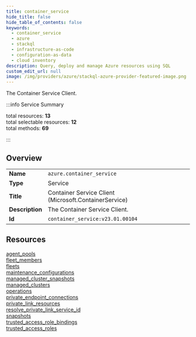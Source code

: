 ```yaml
---
title: container_service
hide_title: false
hide_table_of_contents: false
keywords:
  - container_service
  - azure
  - stackql
  - infrastructure-as-code
  - configuration-as-data
  - cloud inventory
description: Query, deploy and manage Azure resources using SQL
custom_edit_url: null
image: /img/providers/azure/stackql-azure-provider-featured-image.png
---
```

The Container Service Client.  
    
:::info Service Summary

<div class="row">
<div class="providerDocColumn">
<span>total resources:&nbsp;<b>13</b></span><br />
<span>total selectable resources:&nbsp;<b>12</b></span><br />
<span>total methods:&nbsp;<b>69</b></span><br />
</div>
</div>

:::

## Overview
<table><tbody>
<tr><td><b>Name</b></td><td><code>azure.container_service</code></td></tr>
<tr><td><b>Type</b></td><td>Service</td></tr>
<tr><td><b>Title</b></td><td>Container Service Client (Microsoft.ContainerService)</td></tr>
<tr><td><b>Description</b></td><td>The Container Service Client.</td></tr>
<tr><td><b>Id</b></td><td><code>container_service:v23.01.00104</code></td></tr>
</tbody></table>

## Resources
<div class="row">
<div class="providerDocColumn">
<a href="/providers/azure/container_service/agent_pools/">agent_pools</a><br />
<a href="/providers/azure/container_service/fleet_members/">fleet_members</a><br />
<a href="/providers/azure/container_service/fleets/">fleets</a><br />
<a href="/providers/azure/container_service/maintenance_configurations/">maintenance_configurations</a><br />
<a href="/providers/azure/container_service/managed_cluster_snapshots/">managed_cluster_snapshots</a><br />
<a href="/providers/azure/container_service/managed_clusters/">managed_clusters</a><br />
<a href="/providers/azure/container_service/operations/">operations</a><br />
</div>
<div class="providerDocColumn">
<a href="/providers/azure/container_service/private_endpoint_connections/">private_endpoint_connections</a><br />
<a href="/providers/azure/container_service/private_link_resources/">private_link_resources</a><br />
<a href="/providers/azure/container_service/resolve_private_link_service_id/">resolve_private_link_service_id</a><br />
<a href="/providers/azure/container_service/snapshots/">snapshots</a><br />
<a href="/providers/azure/container_service/trusted_access_role_bindings/">trusted_access_role_bindings</a><br />
<a href="/providers/azure/container_service/trusted_access_roles/">trusted_access_roles</a><br />
</div>
</div>
